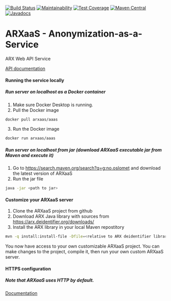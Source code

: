 [![Build Status](https://travis-ci.com/oslomet-arx-as-a-service/ARXaaS.svg?branch=master)](https://travis-ci.com/oslomet-arx-as-a-service/ARXaaS)
[![Maintainability](https://api.codeclimate.com/v1/badges/a0aefdc9490c1ec63a5b/maintainability)](https://codeclimate.com/github/oslomet-arx-as-a-service/ARXaaS/maintainability)
[![Test Coverage](https://api.codeclimate.com/v1/badges/a0aefdc9490c1ec63a5b/test_coverage)](https://codeclimate.com/github/oslomet-arx-as-a-service/ARXaaS/test_coverage)
[![Maven Central](https://img.shields.io/maven-central/v/no.oslomet/arxaas.svg?label=Maven%20Central)](https://search.maven.org/search?q=g:%22no.oslomet%22%20AND%20a:%22arxaas%22)
[![Javadocs](http://javadoc.io/badge/no.oslomet/arxaas.svg)](http://javadoc.io/doc/no.oslomet/arxaas)

# ARXaaS - Anonymization-as-a-Service

ARX Web API Service

[API documentation](https://oslomet-arx-as-a-service.github.io/ARXaaS)

#### Running the service locally

##### Run server on localhost as a Docker container
1. Make sure Docker Desktop is running.
2. Pull the Docker image
```bash
docker pull arxaas/aaas
```
3. Run the Docker image
```bash
docker run arxaas/aaas
```

##### Run server on localhost from jar (download ARXaaS executable jar from Maven and execute it)
1. Go to https://search.maven.org/search?q=g:no.oslomet and download the latest version of ARXaaS
2. Run the jar file
```bash
java -jar <path to jar>
```

#### Customize your ARXaaS server
1. Clone the ARXaaS project from github
2. Download ARX Java library with sources from https://arx.deidentifier.org/downloads/
3. Install the ARX library in your local Maven repostitory
```bash
mvn -q install:install-file -Dfile=<relative to ARX deidentifier library jar file> -DgroupId=org.deidentifier -DartifactId=libarx -Dversion=3.7.1 -Dpackaging=jar
```
You now have access to your own customizable ARXaaS project. You can make changes to the project, compile it, then run your own custom ARXaaS server.

#### HTTPS configuration
##### Note that ARXaaS uses HTTP by default.
[Documentation](READMEHTTPS.md)
